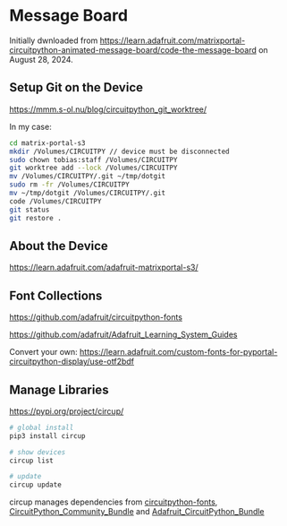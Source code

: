# Message Board

Initially dwnloaded from <https://learn.adafruit.com/matrixportal-circuitpython-animated-message-board/code-the-message-board> on August 28, 2024.

## Setup Git on the Device

<https://mmm.s-ol.nu/blog/circuitpython_git_worktree/>

In my case:

``` bash
cd matrix-portal-s3
mkdir /Volumes/CIRCUITPY // device must be disconnected
sudo chown tobias:staff /Volumes/CIRCUITPY
git worktree add --lock /Volumes/CIRCUITPY
mv /Volumes/CIRCUITPY/.git ~/tmp/dotgit
sudo rm -fr /Volumes/CIRCUITPY
mv ~/tmp/dotgit /Volumes/CIRCUITPY/.git
code /Volumes/CIRCUITPY
git status
git restore .
```

## About the Device

<https://learn.adafruit.com/adafruit-matrixportal-s3/>

## Font Collections

<https://github.com/adafruit/circuitpython-fonts>

<https://github.com/adafruit/Adafruit_Learning_System_Guides>

Convert your own: <https://learn.adafruit.com/custom-fonts-for-pyportal-circuitpython-display/use-otf2bdf>

## Manage Libraries

<https://pypi.org/project/circup/>

``` bash
# global install
pip3 install circup

# show devices
circup list

# update
circup update
```

circup manages dependencies from [circuitpython-fonts](https://github.com/adafruit/circuitpython-fonts), [CircuitPython_Community_Bundle](https://github.com/adafruit/CircuitPython_Community_Bundle) and [Adafruit_CircuitPython_Bundle](https://github.com/adafruit/Adafruit_CircuitPython_Bundle)
